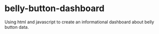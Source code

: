 # belly-button-dashboard
Using html and javascript to create an informational dashboard about belly button data.
